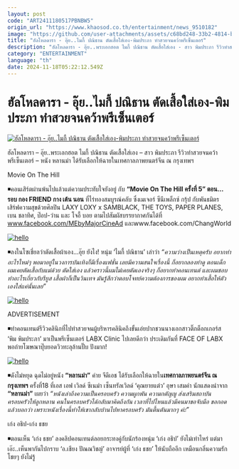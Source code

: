 ```yaml
---
layout: post
code: "ART2411180517PBNBW5"
origin_url: "https://www.khaosod.co.th/entertainment/news_9510182"
image: "https://github.com/user-attachments/assets/c68bd248-33b2-4814-b0cc-bbd5547b96dc"
title: "ฮัลโหลดารา - อุ๊ย..ไมกี้ ปณิธาน ตัดเสื้อใส่เอง-พิมประภา ทำสวยจนคว้าพรีเซ็นเตอร์"
description: "ฮัลโหลดารา - อุ๊ย..พระเอกฮอต ไมกี้ ปณิธาน ตัดเสื้อใส่เอง - สาว พิมประภา รีวิวทำสวยจนคว้าพรีเซ็นเตอร์ - หนัง หลานม่า ได้รับเลือกให้ฉายในเทศกาลภาพยนตร์จีน"
category: "ENTERTAINMENT"
language: "th"
date: 2024-11-18T05:22:12.549Z
---
```


# ฮัลโหลดารา - อุ๊ย..ไมกี้ ปณิธาน ตัดเสื้อใส่เอง-พิมประภา ทำสวยจนคว้าพรีเซ็นเตอร์

[![ฮัลโหลดารา - อุ๊ย..ไมกี้ ปณิธาน ตัดเสื้อใส่เอง-พิมประภา ทำสวยจนคว้าพรีเซ็นเตอร์](https://www.khaosod.co.th/wpapp/uploads/2024/11/hello.jpg "ฮัลโหลดารา - อุ๊ย..ไมกี้ ปณิธาน ตัดเสื้อใส่เอง-พิมประภา ทำสวยจนคว้าพรีเซ็นเตอร์")](https://www.khaosod.co.th/wpapp/uploads/2024/11/hello.jpg)

ฮัลโหลดารา – อุ๊ย..พระเอกฮอต ไมกี้ ปณิธาน ตัดเสื้อใส่เอง – สาว พิมประภา รีวิวทำสวยจนคว้าพรีเซ็นเตอร์ – หนัง หลานม่า ได้รับเลือกให้ฉายในเทศกาลภาพยนตร์จีน ณ กรุงเทพฯ

Movie On The Hill

◾️คอนเสิร์ตผ่านพ้นไปแล้วแต่ความประทับใจยังอยู่ กับ **“Movie On The Hill ครั้งที่ 5” ตอน…รอบ กอง FRIEND กาง เต้น นอน** ที่ไร่ทองสมบูรณ์คลับ ซึ่งเมเจอร์ ซีนีเพล็กซ์ กรุ้ป กับพันธมิตร เสิร์ฟความสุขด้วยศิลปิน LAXY LOXY x SAMBLACK, THE TOYS, PAPER PLANES, เบน ชลาทิศ, ป๊อป-ว่าน และ โจอี้ บอย ตามไปสัมผัสบรรยากาศกันได้ที่ www.facebook.com/MEbyMajorCineAd และwww.facebook.com/ChangWorld

[![hello](https://www.khaosod.co.th/wpapp/uploads/2024/11/hello-2.jpg)](https://www.khaosod.co.th/wpapp/uploads/2024/11/hello-2.jpg)

◾️ลงในโซเชี่ยลว่าตัดเสื้อผ้าเอง…อุ๊ย ยังไง! หนุ่ม ‘ไมกี้ ปณิธาน’ เล่าว่า _“ความว่างเป็นเหตุครับ อยากทำอะไรใหม่ๆ พอมาอยู่ในวงการบันเทิงก็มีเรื่องแฟชั่น เลยมีความสนใจเรื่องนี้ ก็อยากลองทำดู ตอนเด็กผมเคยตัดเสื้อกับแม่ด้วย ตัดใส่เอง แล้วคราวนี้ผมไม่เคยตัดเองจริงๆ ก็อยากทำคอนเทนต์ และผมชอบทำอะไรเกี่ยวกับรียูส เสื้อผ้าก็เป็นวินเทจ มันรู้สึกว่าตอบโจทย์ความต้องการของผม อยากทำเสื้อให้ตัวเองใส่แค่นั้นเลย”_

[![hello](https://www.khaosod.co.th/wpapp/uploads/2024/11/hello-1.jpg)](https://www.khaosod.co.th/wpapp/uploads/2024/11/hello-1.jpg)

ADVERTISEMENT

◾️ทำคอนเทนต์รีวิวคลินิกที่ไปทำสวยจนผู้บริหารคลินิคถึงขั้นเอ่ยปากชวนนางเอกสาวติ๊กต็อกเกอร์ส ‘พิม พิมประภา’ มาเป็นพรีเซ็นเตอร์ LABX Clinic ไปเลยดีกว่า ประเดิมกันที่ FACE OF LABX พอถ่ายโฆษณาปุ๊บยอดวิวทะลุล้านปั๊บ ปังมาก!

[![hello](https://www.khaosod.co.th/wpapp/uploads/2024/11/hello-5.jpg)](https://www.khaosod.co.th/wpapp/uploads/2024/11/hello-5.jpg)

◾️ดังไม่หยุด ฉุดไม่อยู่หนัง **“หลานม่า”** ค่าย จีดีเอช ได้รับเลือกให้ฉายใน**เทศกาลภาพยนตร์จีน ณ กรุงเทพฯ** ครั้งที่18 ที่เอส เอฟ เวิลด์ ซีเนม่า เซ็นทรัลเวิลด์ ‘คุณยายแต๋ว’ อุษา เสมคำ นักแสดงนำจาก **“หลานม่า”** เผยว่า _“หนังเล่าถึงความเป็นครอบครัว ความผูกพัน ความกตัญญู ส่งเสริมสถาบันครอบครัวให้ลูกหลาน คนในครอบครัวได้กลับมาคิดถึงกัน เวลาที่ไปไหนแล้วมีคนมาขอจับมือ ขอกอดแล้วบอกว่า เพราะหนังเรื่องนี้ทำให้เขากลับบ้านไปหาครอบครัว มันตื้นตันมากๆ ค่ะ”_

เก่ง อธิป-เก่ง ธชย

◾️ตอนเห็น ‘เก่ง ธชย’ ลงคลิปคอนเทนต์ลอยกระทงคู่กับนักร้องหนุ่ม ‘เก่ง อธิป’ ยังไม่เท่าไหร่ แต่มาเอ๊ะ..เห็นพากันไปกราบ ‘อ.เชียง ปัณณวิชญ์’ อาจารย์ผู้ที่ ‘เก่ง ธชย’ ให้นับถืออีก เหมือนกลิ่นความรักโชยๆ ยังไม่รู้